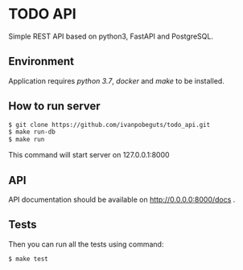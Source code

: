 # TODO API
Simple REST API based on python3, FastAPI and PostgreSQL.

## Environment
Application requires _python 3.7_, _docker_ and _make_ to be installed.

## How to run server
```bash
$ git clone https://github.com/ivanpobeguts/todo_api.git
$ make run-db
$ make run
```
This command will start server on 127.0.0.1:8000

## API
API documentation should be available on http://0.0.0.0:8000/docs .

## Tests
Then you can run all the tests using command:
```bash
$ make test
```